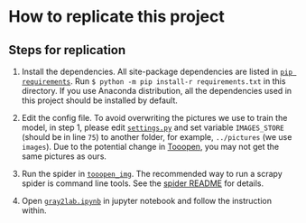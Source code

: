 # How to replicate this project

## Steps for replication

1. Install the dependencies. All site-package dependencies are listed in [`pip requirements`](requirements.txt). Run `$ python -m pip install-r requirements.txt` in this directory. If you use Anaconda distribution, all the dependencies used in this project should be installed by default.

2. Edit the config file. To avoid overwriting the pictures we use to train the model, in step 1, please edit [`settings.py`](tooopen_img/tooopen_img/settings.py) and set variable `IMAGES_STORE` (should be in line `75`) to another folder, for example, `../pictures` (we use `images`). Due to the potential change in [Tooopen](http://www.tooopen.com/img/87.aspx), you may not get the same pictures as ours.

3. Run the spider in [`tooopen_img`](tooopen_img). The recommended way to run a scrapy spider is command line tools. See the [spider README](tooopen_img/README.md) for details.

4. Open [`gray2lab.ipynb`](Gray2Lab/gray2lab.ipynb) in jupyter notebook and follow the instruction within.
